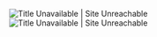 ![Title Unavailable \| Site Unreachable](https://x.com/schroneko/status/1940010686782030096?s=46)
![Title Unavailable \| Site Unreachable](https://x.com/ihayato/status/1940014526503821440?s=46)
